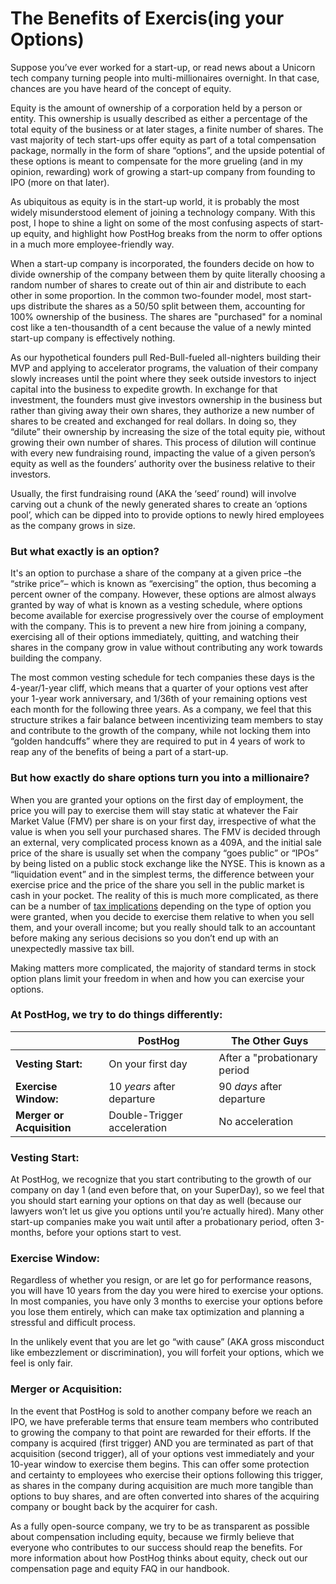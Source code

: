 # The Benefits of Exercis(ing your Options)

Suppose you’ve ever worked for a start-up, or read news about a Unicorn tech company turning people into multi-millionaires overnight. In that case, chances are you have heard of the concept of equity.

Equity is the amount of ownership of a corporation held by a person or entity. This ownership is usually described as either a percentage of the total equity of the business or at later stages, a finite number of shares. The vast majority of tech start-ups offer equity as part of a total compensation package, normally in the form of share “options”, and the upside potential of these options is meant to compensate for the more grueling (and in my opinion, rewarding) work of growing a start-up company from founding to IPO (more on that later).

As ubiquitous as equity is in the start-up world, it is probably the most widely misunderstood element of joining a technology company. With this post, I hope to shine a light on some of the most confusing aspects of start-up equity, and highlight how PostHog breaks from the norm to offer options in a much more employee-friendly way.

When a start-up company is incorporated, the founders decide on how to divide ownership of the company between them by quite literally choosing a random number of shares to create out of thin air and distribute to each other in some proportion. In the common two-founder model, most start-ups distribute the shares as a 50/50 split between them, accounting for 100% ownership of the business. The shares are "purchased" for a nominal cost like a ten-thousandth of a cent because the value of a newly minted start-up company is effectively nothing.

As our hypothetical founders pull Red-Bull-fueled all-nighters building their MVP and applying to accelerator programs, the valuation of their company slowly increases until the point where they seek outside investors to inject capital into the business to expedite growth. In exchange for that investment, the founders must give investors ownership in the business but rather than giving away their own shares, they authorize a new number of shares to be created and exchanged for real dollars. In doing so, they “dilute” their ownership by increasing the size of the total equity pie, without growing their own number of shares. This process of dilution will continue with every new fundraising round, impacting the value of a given person’s equity as well as the founders’ authority over the business relative to their investors.

Usually, the first fundraising round (AKA the ‘seed’ round) will involve carving out a chunk of the newly generated shares to create an ‘options pool’, which can be dipped into to provide options to newly hired employees as the company grows in size. 

### But what exactly is an option? 

It's an option to purchase a share of the company at a given price –the “strike price”– which is known as “exercising” the option, thus becoming a percent owner of the company. However, these options are almost always granted by way of what is known as a vesting schedule, where options become available for exercise progressively over the course of employment with the company. This is to prevent a new hire from joining a company, exercising all of their options immediately, quitting, and watching their shares in the company grow in value without contributing any work towards building the company. 

The most common vesting schedule for tech companies these days is the 4-year/1-year cliff, which means that a quarter of your options vest after your 1-year work anniversary, and 1/36th of your remaining options vest each month for the following three years. As a company, we feel that this structure strikes a fair balance between incentivizing team members to stay and contribute to the growth of the company, while not locking them into “golden handcuffs” where they are required to put in 4 years of work to reap any of the benefits of being a part of a start-up.

### But how exactly do share options turn you into a millionaire? 

When you are granted your options on the first day of employment, the price you will pay to exercise them will stay static at whatever the Fair Market Value (FMV) per share is on your first day, irrespective of what the value is when you sell your purchased shares. The FMV is decided through an external, very complicated process known as a 409A, and the initial sale price of the share is usually set when the company “goes public” or “IPOs” by being listed on a public stock exchange like the NYSE. This is known as a “liquidation event” and in the simplest terms, the difference between your exercise price and the price of the share you sell in the public market is cash in your pocket. The reality of this is much more complicated, as there can be a number of [tax implications](https://secfi.com/learn/exercise-stock-options-tax-implications) depending on the type of option you were granted, when you decide to exercise them relative to when you sell them, and your overall income; but you really should talk to an accountant before making any serious decisions so you don’t end up with an unexpectedly massive tax bill.

Making matters more complicated, the majority of standard terms in stock option plans limit your freedom in when and how you can exercise your options. 

### At PostHog, we try to do things differently:

|                           | **PostHog**                 | **The Other Guys**           |
|---------------------------|-----------------------------|------------------------------|
| **Vesting Start:**        | On your first day           | After a "probationary period |
| **Exercise Window:**      | 10 _years_ after departure  | 90 _days_ after departure    |
| **Merger or Acquisition** | Double-Trigger acceleration | No acceleration              |

### Vesting Start:

At PostHog, we recognize that you start contributing to the growth of our company on day 1 (and even before that, on your SuperDay), so we feel that you should start earning your options on that day as well (because our lawyers won’t let us give you options until you’re actually hired). Many other start-up companies make you wait until after a probationary period, often 3-months, before your options start to vest.

### Exercise Window:

Regardless of whether you resign, or are let go for performance reasons, you will have 10 years from the day you were hired to exercise your options. In most companies, you have only 3 months to exercise your options before you lose them entirely, which can make tax optimization and planning a stressful and difficult process.

In the unlikely event that you are let go “with cause” (AKA gross misconduct like embezzlement or discrimination), you will forfeit your options, which we feel is only fair.

### Merger or Acquisition:

In the event that PostHog is sold to another company before we reach an IPO, we have preferable terms that ensure team members who contributed to growing the company to that point are rewarded for their efforts. If the company is acquired (first trigger) AND you are terminated as part of that acquisition (second trigger), all of your options vest immediately and your 10-year window to exercise them begins. This can offer some protection and certainty to employees who exercise their options following this trigger, as shares in the company during acquisition are much more tangible than options to buy shares, and are often converted into shares of the acquiring company or bought back by the acquirer for cash.

As a fully open-source company, we try to be as transparent as possible about compensation including equity, because we firmly believe that everyone who contributes to our success should reap the benefits. For more information about how PostHog thinks about equity, check out our compensation page and equity FAQ in our handbook.

